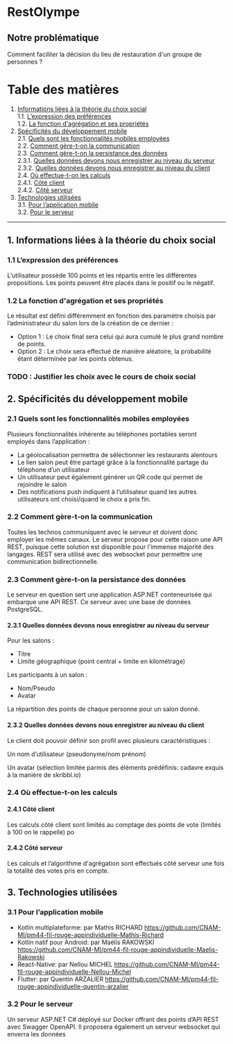 # RestOlympe
## Notre problématique 
Comment faciliter la décision du lieu de restauration d'un groupe de personnes ?

# Table des matières

1. [Informations liées à la théorie du choix social](#1-informations-liées-à-la-théorie-du-choix-social)  
    1.1. [L’expression des préférences](#11-lexpression-des-préférences)  
    1.2. [La fonction d'agrégation et ses propriétés](#12-la-fonction-daggrégation-et-ses-propriétés)
2. [Spécificités du développement mobile](#2-spécificités-du-développement-mobile)  
    2.1. [Quels sont les fonctionnalités mobiles employées](#21-quels-sont-les-fonctionnalités-mobiles-employées)  
    2.2. [Comment gère-t-on la communication](#22-comment-gère-t-on-la-communication)  
    2.3. [Comment gère-t-on la persistance des données](#23-comment-gère-t-on-la-persistence-des-données)  
        2.3.1. [Quelles données devons nous enregistrer au niveau du serveur](#231-quelles-données-devons-nous-enregistrer-au-niveau-du-serveur)  
        2.3.2. [Quelles données devons nous enregistrer au niveau du client](#232-quelles-données-devons-nous-enregistrer-au-niveau-du-client)  
    2.4. [Où effectue-t-on les calculs](#24-où-effectue-t-on-les-calculs)  
        2.4.1. [Côté client](#241-côté-client)  
        2.4.2. [Côté serveur](#242-côté-serveur)  
3. [Technologies utilisées](#3-technologies-utilisées)  
    3.1. [Pour l’application mobile](#31-pour-lapplication-mobile)  
    3.2. [Pour le serveur](#32-pour-le-serveur)  

---

## 1. Informations liées à la théorie du choix social
### 1.1 L’expression des préférences
L’utilisateur possède 100 points et les répartis entre les différentes propositions. Les points peuvent être placés dans le positif ou le négatif.

### 1.2 La fonction d'agrégation et ses propriétés
Le résultat est défini différemment en fonction des paramètre choisis par l’administrateur du salon lors de la création de ce dernier : 

- Option 1 : Le choix final sera celui qui aura cumulé le plus grand nombre de points.
- Option 2 : Le choix sera effectué de manière aléatoire, la probabilité étant déterminée par les points obtenus.

### TODO : Justifier les choix avec le cours de choix social


## 2. Spécificités du développement mobile
### 2.1 Quels sont les fonctionnalités mobiles employées
Plusieurs fonctionnalités inhérente au téléphones portables seront employés dans l’application :
- La géolocalisation permettra de sélectionner les restaurants alentours  
- Le lien salon peut être partagé grâce à la fonctionnalité partage du téléphone d’un utilisateur  
- Un utilisateur peut également générer un QR code qui permet de rejoindre le salon  
- Des notifications push indiquent à l’utilisateur quand les autres utilisateurs ont choisi/quand le choix a pris fin.

### 2.2 Comment gère-t-on la communication
Toutes les technos communiquent avec le serveur et doivent donc employer les mêmes canaux. Le serveur propose pour cette raison une API REST, puisque cette solution est disponible pour l'immense majorité des langages. REST sera utilisé avec des websocket pour permettre une communication bidirectionnelle.
### 2.3 Comment gère-t-on la persistance des données
Le serveur en question sert une application ASP.NET conteneurisée qui embarque une API REST. Ce serveur avec une base de données PostgreSQL.
#### 2.3.1 Quelles données devons nous enregistrer au niveau du serveur
Pour les salons : 
- Titre
- Limite géographique (point central + limite en kilométrage)  

Les participants à un salon : 
- Nom/Pseudo
- Avatar  

La répartition des points de chaque personne pour un salon donné.

#### 2.3.2 Quelles données devons nous enregistrer au niveau du client
Le client doit pouvoir définir son profil avec plusieurs caractéristiques :

Un nom d’utilisateur (pseudonyme/nom prénom)

Un avatar (sélection limitée parmis des éléments prédéfinis: cadavre exquis à la manière de skribbl.io) 

### 2.4 Où effectue-t-on les calculs
#### 2.4.1 Côté client
Les calculs côté client sont limités au comptage des points de vote (limités à 100 on le rappelle) po
#### 2.4.2 Côté serveur
Les calculs et l’algorithme d'agrégation sont effectués côté serveur une fois la totalité des votes pris en compte.


## 3. Technologies utilisées
### 3.1 Pour l’application mobile
- Kotlin multiplateforme: par Mathis RICHARD
https://github.com/CNAM-MI/pm44-fil-rouge-appindividuelle-Mathis-Richard
- Kotlin natif pour Android: par Maëlis RAKOWSKI
https://github.com/CNAM-MI/pm44-fil-rouge-appindividuelle-Maelis-Rakowski
- React-Native: par Nellou MICHEL
https://github.com/CNAM-MI/pm44-fil-rouge-appindividuelle-Nellou-Michel
- Flutter: par Quentin ARZALIER
https://github.com/CNAM-MI/pm44-fil-rouge-appindividuelle-quentin-arzalier
### 3.2 Pour le serveur
Un serveur ASP.NET C# déployé sur Docker offrant des points d’API REST avec Swagger OpenAPI. Il proposera également un serveur websocket qui enverra les données 
